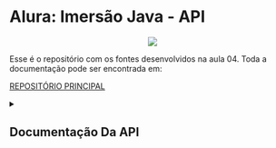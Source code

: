# Alura: Imersão Java - API


<p align="center">
<img src="http://img.shields.io/static/v1?label=STATUS&message=EM%20DESENVOLVIMENTO&color=GREEN&style=for-the-badge"/>
</p>

Esse é o repositório com os fontes desenvolvidos na aula 04. Toda a documentação pode 
ser encontrada em:

[REPOSITÓRIO PRINCIPAL](https://github.com/Ro-Goncalves/alura-imersao)

<details>
<summary><h2> Documentação Da API </h2></summary>

**ENDPOINT:**

**SERVIÇOS**




</details>